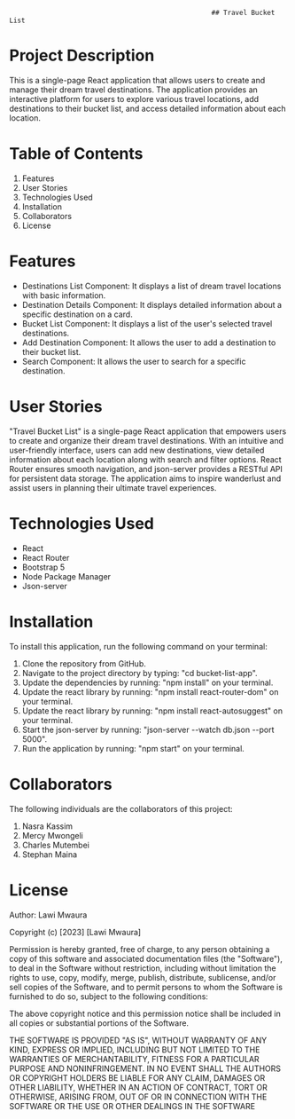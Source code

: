                                                        ## Travel Bucket List
# Project Description
This is a single-page React application that allows users to create and manage their dream travel destinations. The application provides an interactive platform for users to explore various travel locations, add destinations to their bucket list, and access detailed information about each location.

# Table of Contents
1. Features
2. User Stories
3. Technologies Used
4. Installation
5. Collaborators
6. License

# Features
* Destinations List Component: It displays a list of dream travel locations with basic information.
* Destination Details Component: It displays detailed information about a specific destination on a card.
* Bucket List Component: It displays a list of the user's selected travel destinations.
* Add Destination Component: It allows the user to add a destination to their bucket list.
* Search Component: It allows the user to search for a specific destination.

# User Stories
"Travel Bucket List" is a single-page React application that empowers users to create and organize their dream travel destinations. With an intuitive and user-friendly interface, users can add new destinations, view detailed information about each location along with search and filter options. React Router ensures smooth navigation, and json-server provides a RESTful API for persistent data storage. The application aims to inspire wanderlust and assist users in planning their ultimate travel experiences.

# Technologies Used
* React
* React Router
* Bootstrap 5
* Node Package Manager
* Json-server

# Installation
To install this application, run the following command on your terminal:

1. Clone the repository from GitHub.
2. Navigate to the project directory by typing: 
   "cd bucket-list-app".
3. Update the dependencies by running: "npm install" on your   terminal.
4. Update the react library by running: "npm install react-router-dom" on your terminal.
5. Update the react library by running: "npm install react-autosuggest" on your terminal.
5. Start the json-server by running: "json-server --watch db.json --port 5000".
6. Run the application by running: "npm start" on your terminal.


# Collaborators
The following individuals are the collaborators of this project:

1. Nasra Kassim
2. Mercy Mwongeli
3. Charles Mutembei
4. Stephan Maina
   
# License 
Author: Lawi Mwaura

Copyright (c) [2023] [Lawi Mwaura]

Permission is hereby granted, free of charge, to any person obtaining a copy of this software and associated documentation files (the "Software"), to deal in the Software without restriction, including without limitation the rights to use, copy, modify, merge, publish, distribute, sublicense, and/or sell copies of the Software, and to permit persons to whom the Software is furnished to do so, subject to the following conditions:

The above copyright notice and this permission notice shall be included in all copies or substantial portions of the Software.

THE SOFTWARE IS PROVIDED "AS IS", WITHOUT WARRANTY OF ANY KIND, EXPRESS OR IMPLIED, INCLUDING BUT NOT LIMITED TO THE WARRANTIES OF MERCHANTABILITY, FITNESS FOR A PARTICULAR PURPOSE AND NONINFRINGEMENT. IN NO EVENT SHALL THE AUTHORS OR COPYRIGHT HOLDERS BE LIABLE FOR ANY CLAIM, DAMAGES OR OTHER LIABILITY, WHETHER IN AN ACTION OF CONTRACT, TORT OR OTHERWISE, ARISING FROM, OUT OF OR IN CONNECTION WITH THE SOFTWARE OR THE USE OR OTHER DEALINGS IN THE SOFTWARE
